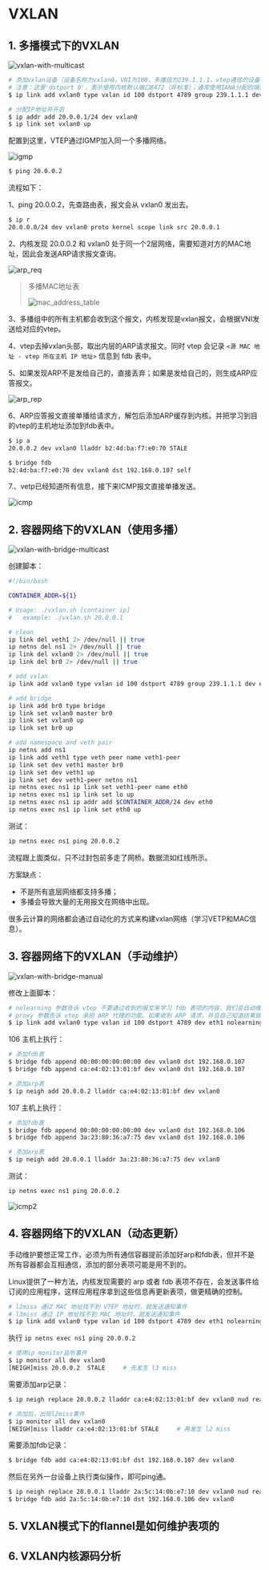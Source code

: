 # VXLAN

## 1. 多播模式下的VXLAN

![vxlan-with-multicast](vxlan-images/vxlan-with-multicast.png)

```bash
# 添加vxlan设备（设备名称为vxlan0，VNI为100，多播组为239.1.1.1，vtep通信的设备为eth1 [同local参数]）
# 注意：这里'dstport 0'，表示使用内核默认端口8472（非标准）；通常使用IANA分配的端口'dstport 4789'；方便wireshark解析，这里使用4789
$ ip link add vxlan0 type vxlan id 100 dstport 4789 group 239.1.1.1 dev eth1

# 分配IP地址并开启
$ ip addr add 20.0.0.1/24 dev vxlan0
$ ip link set vxlan0 up
```

配置到这里，VTEP通过IGMP加入同一个多播网络。

![igmp](vxlan-images/igmp.png)

```bash
$ ping 20.0.0.2
```
流程如下：

1、ping 20.0.0.2，先查路由表，报文会从 vxlan0 发出去。

```bash
$ ip r
20.0.0.0/24 dev vxlan0 proto kernel scope link src 20.0.0.1
```

2、内核发现 20.0.0.2 和 vxlan0 处于同一个2层网络，需要知道对方的MAC地址，因此会发送ARP请求报文查询。

![arp_req](vxlan-images/arp_req.png)

  > 多播MAC地址表
  > 
  > ![mac_address_table](vxlan-images/mac_address_table.png)

3、多播组中的所有主机都会收到这个报文，内核发现是vxlan报文，会根据VNI发送给对应的vtep。

4、vtep去掉vxlan头部，取出内层的ARP请求报文。同时 vtep 会记录 `<源 MAC 地址 - vtep 所在主机 IP 地址>` 信息到 fdb 表中。

5、如果发现ARP不是发给自己的，直接丢弃；如果是发给自己的，则生成ARP应答报文。

![arp_rep](vxlan-images/arp_rep.png)

6、ARP应答报文直接单播给请求方，解包后添加ARP缓存到内核。并把学习到目的vtep的主机地址添加到fdb表中。

```bash
$ ip a
20.0.0.2 dev vxlan0 lladdr b2:4d:ba:f7:e0:70 STALE

$ bridge fdb
b2:4d:ba:f7:e0:70 dev vxlan0 dst 192.168.0.107 self
```

7.、vetp已经知道所有信息，接下来ICMP报文直接单播发送。

![icmp](vxlan-images/icmp.png)

## 2. 容器网络下的VXLAN（使用多播）

![vxlan-with-bridge-multicast](vxlan-images/vxlan-with-bridge-multicast.png)

创建脚本：
```bash
#!/bin/bash

CONTAINER_ADDR=${1}

# Usage: ./vxlan.sh [container ip]
#   example: ./vxlan.sh 20.0.0.1

# clean
ip link del veth1 2> /dev/null || true
ip netns del ns1 2> /dev/null || true
ip link del vxlan0 2> /dev/null || true
ip link del br0 2> /dev/null || true

# add vxlan
ip link add vxlan0 type vxlan id 100 dstport 4789 group 239.1.1.1 dev eth1

# add bridge
ip link add br0 type bridge
ip link set vxlan0 master br0
ip link set vxlan0 up
ip link set br0 up

# add namespace and veth pair
ip netns add ns1
ip link add veth1 type veth peer name veth1-peer
ip link set dev veth1 master br0
ip link set dev veth1 up
ip link set dev veth1-peer netns ns1
ip netns exec ns1 ip link set veth1-peer name eth0
ip netns exec ns1 ip link set lo up
ip netns exec ns1 ip addr add $CONTAINER_ADDR/24 dev eth0
ip netns exec ns1 ip link set eth0 up
```
测试：
```bash
ip netns exec ns1 ping 20.0.0.2
```

流程跟上面类似，只不过封包前多走了网桥。数据流如红线所示。

方案缺点：

- 不是所有底层网络都支持多播；
- 多播会导致大量的无用报文在网络中出现。

很多云计算的网络都会通过自动化的方式来构建vxlan网络（学习VETP和MAC信息）。

## 3. 容器网络下的VXLAN（手动维护）

![vxlan-with-bridge-manual](vxlan-images/vxlan-with-bridge-manual.png)

修改上面脚本：
```bash
# nolearning 参数告诉 vtep 不要通过收到的报文来学习 fdb 表项的内容，我们会自动维护这个表。
# proxy 参数告诉 vtep 承担 ARP 代理的功能。如果收到 ARP 请求，并且自己知道结果就直接作出应答。
$ ip link add vxlan0 type vxlan id 100 dstport 4789 dev eth1 nolearning proxy
```

106 主机上执行：

```bash
# 添加fdb表
$ bridge fdb append 00:00:00:00:00:00 dev vxlan0 dst 192.168.0.107
$ bridge fdb append ca:e4:02:13:01:bf dev vxlan0 dst 192.168.0.107

# 添加arp表
$ ip neigh add 20.0.0.2 lladdr ca:e4:02:13:01:bf dev vxlan0
```

107 主机上执行：
```bash
# 添加fdb表
$ bridge fdb append 00:00:00:00:00:00 dev vxlan0 dst 192.168.0.106
$ bridge fdb append 3a:23:80:36:a7:75 dev vxlan0 dst 192.168.0.106

# 添加arp表
$ ip neigh add 20.0.0.1 lladdr 3a:23:80:36:a7:75 dev vxlan0
```

测试：
```bash
ip netns exec ns1 ping 20.0.0.2
```

![icmp2](vxlan-images/icmp2.png)

## 4. 容器网络下的VXLAN（动态更新）

手动维护要想正常工作，必须为所有通信容器提前添加好arp和fdb表，但并不是所有容器都会互相通信，添加的部分表项可能是用不到的。

Linux提供了一种方法，内核发现需要的 arp 或者 fdb 表项不存在，会发送事件给订阅的应用程序，这样应用程序拿到这些信息再更新表项，做更精确的控制。

```bash
# l2miss 通过 MAC 地址找不到 VTEP 地址时，就发送通知事件
# l3miss 通过 IP 地址找不到 MAC 地址时，就发送通知事件
$ ip link add vxlan0 type vxlan id 100 dstport 4789 dev eth1 nolearning proxy l2miss l3miss
```

执行 `ip netns exec ns1 ping 20.0.0.2`
```bash
# 使用ip monitor监听事件
$ ip monitor all dev vxlan0
[NEIGH]miss 20.0.0.2  STALE     # 先发生 l3 miss
```

需要添加arp记录：
```bash
$ ip neigh replace 20.0.0.2 lladdr ca:e4:02:13:01:bf dev vxlan0 nud reachable

# 添加后，出现l2miss事件
$ ip monitor all dev vxlan0
[NEIGH]miss lladdr ca:e4:02:13:01:bf STALE     # 再发生 l2 miss
```

需要添加fdb记录：
```bash
$ bridge fdb add ca:e4:02:13:01:bf dst 192.168.0.107 dev vxlan0
```

然后在另外一台设备上执行类似操作，即可ping通。
```bash
$ ip neigh replace 20.0.0.1 lladdr 2a:5c:14:0b:e7:10 dev vxlan0 nud reachable
$ bridge fdb add 2a:5c:14:0b:e7:10 dst 192.168.0.106 dev vxlan0
```

## 5. VXLAN模式下的flannel是如何维护表项的

## 6. VXLAN内核源码分析
